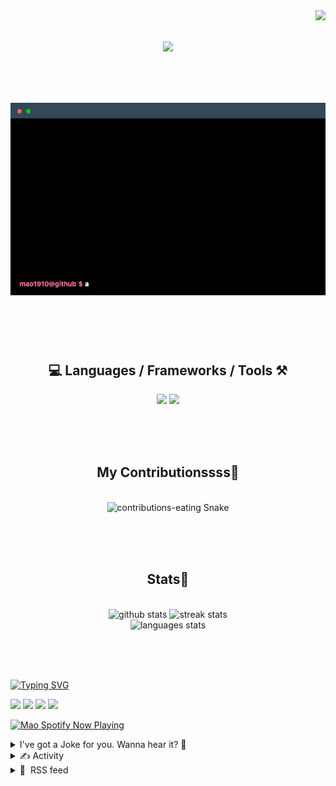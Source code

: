 <!-- VISITOR BADGE -->
<!-- https://github.com/hehuapei/visitor-badge -->

<img align="right" src="https://visitor-badge.laobi.icu/badge?page_id=mao1910.mao1910&left_color=%2379DAF9&right_color=%23FE6E96" />


<!-- TYPING SVG -->
<!-- https://github.com/DenverCoder1/readme-typing-svg -->

<h1 align="center">
    <img src="https://readme-typing-svg.herokuapp.com/?font=Righteous&size=35&center=true&vCenter=true&width=500&height=70&color=FE6E96&font=poppins&duration=5000&lines=Hi+There!+👋;+I'm+Mao!;" />
</h1>

<br/>

<!-- CODE/TERMINAL ABOUT ME -->
<h1 align="center">
<img src="./assets/terminal-5.gif" alt="Terminal" />
</h1>

<br/><br/><br/>


<!-- TECHNOLOGIES LOGOS -->
<!-- https://github.com/tandpfun/skill-icons -->

<h2 align="center">💻 Languages / Frameworks / Tools ⚒️</h2>
<div align="center">
    <img src="https://skillicons.dev/icons?i=javascript,typescript,angular,react,html,css,scss,bootstrap,cs,java,spring" />
    <img src="https://skillicons.dev/icons?i=flutter,firebase,supabase,mysql,git,github,gitlab,vscode,idea,maven,figma" />
</div>

<br/><br/><br/>


<!-- CONTRIBUTIONS SNAKE GAME -->
<!-- https://github.com/Platane/snk -->

<div align="center">
  <h2> My Contributionssss🐍 </h2>
  <br>
  <img alt="contributions-eating Snake" src="https://raw.githubusercontent.com/mao1910/mao1910/output/github-contribution-grid-snake.svg" />

  <!-- Four lines below suggested by Planate for Dark mode-->
  <picture>
  <source media="(prefers-color-scheme: dark)" srcset="github-snake-dark.svg" />
  <source media="(prefers-color-scheme: light)" srcset="github-snake.svg" />
  </picture>
  
  <br/><br/><br/>
</div>


<!-- GITHUB STATS -->
<!-- https://github.com/DenverCoder1/github-readme-streak-stats -->
<!-- https://github.com/anuraghazra/github-readme-stats -->
<!-- https://github-readme-stats-mao1910.vercel.app/ My own Vercel deployment-->

<h2 align="center"> Stats📝 </h2>
  <br>
<div align=center>
  <img width=429 src="https://github-readme-stats-mao1910.vercel.app/api?username=mao1910&count_private=true&show_icons=true&theme=dracula&rank_icon=github&hide=contribs&border_radius=10&border_color=79DAF9" alt="github stats"/>
  <img width=396 src="https://streak-stats.demolab.com/?user=mao1910&count_private=true&theme=dracula&currStreakNum=79DAF9&currStreakLabel=FE6E96&border_radius=10&border=79DAF9" alt="streak stats"/>
  <br/>
  <img src="https://github-readme-stats-mao1910.vercel.app/api/top-langs/?username=mao1910&layout=compact&theme=dracula&border_radius=10&size_weight=0.5&count_weight=0.5&border_color=79DAF9" alt="languages stats" />
</div>

<br/><br/><br/>


<!-- FOOTER -->
<!-- https://github.com/DenverCoder1/readme-typing-svg -->
<!-- https://readme-typing-svg.demolab.com/demo/ -->

<a href="https://git.io/typing-svg"><img src="https://readme-typing-svg.demolab.com?font=Poppins&pause=1000&color=FE6E96&width=535&lines=Thanks+for+dropping+by!;Feel+free+to+check+any+of+the+Socials+below+%F0%9F%91%87;Or+the+Joke+Of+The+Day+if+you're+down+for+a+giggle+%F0%9F%98%9D;Hope+to+see+you+again+%F0%9F%91%8A;Uh%3F+You're+still+here%3F;Well...+I'm+running+out+of+things+to+say...;Tell+you+what%2C+due+to+your+effort+and+perseverance%2C;I+shall+present+you+with+a+short+poem%3A;%22To+code%2C+or+not+to+code%2C+that+is+the+question%3A;Whether+'tis+nobler+in+the+IDE+to+debug;The+errors+and+issues+of+outrageous+software%2C;Or+to+take+up+the+keyboard+against+a+sea+of+bugs;And+by+coding%2C+end+them.%22;by+William+Shakespeare%2C+probably.+;Pretty+sure+that's+Hamlet's.;Alrighty%2C+this+has+been+fun.;But+I'll+restart+the+loop+now...+see+ya+soon!" alt="Typing SVG" /></a>


<!--  SOCIAL NETWORKS -->
<!-- https://github.com/alexandresanlim/Badges4-README.md-Profile -->

  <div> 
    <a href="https://www.linkedin.com/" target="_blank"><img src="https://img.shields.io/badge/-LinkedIn-%230077B5?style=for-the-badge&logo=linkedin&logoColor=white" target="_blank"></a> <!-- ADD LINKEDIN PROFILE -->
    <a href = "https://www.google.com"><img src="https://img.shields.io/badge/Portfolio-4285F4?style=for-the-badge&logo=Google-chrome&logoColor=white" target="_blank"></a> <!-- ADD PORTFOLIO WEBSITE -->
    <a href="https://discord.gg" target="_blank"><img src="https://img.shields.io/badge/Discord-7289DA?style=for-the-badge&logo=discord&logoColor=white" target="_blank"></a> <!-- ADD DISCORD -->
    <a href = "mao1910dev@gmail.com"><img src="https://img.shields.io/badge/Gmail-D14836?style=for-the-badge&logo=gmail&logoColor=white" target="_blank"></a>
  </div>


<!-- SPOTIFY PLAYING-->
<!-- https://github.com/novatorem/novatorem -->
<!-- https://spotify-now-playing-novatorem-git-main-mao1910.vercel.app/ My own Vercel deployment-->

[<img width=438px src="https://spotify-now-playing-git-main-mao1910.vercel.app//api/spotify/?border_color=FE6E96" alt="Mao Spotify Now Playing" />](https://open.spotify.com/user/31542et242zglhf42ydrtqgvuvde)


<!-- JOKE OF THE DAY -->
<!-- https://github.com/ABSphreak/readme-jokes -->
<!-- https://readme-jokes-git-master-mao1910.vercel.app/ My own Vercel deployment-->

<details>
<summary>I've got a Joke for you. Wanna hear it? 🙈</summary>

<br/>

 <tr>
 <td style="padding-top:4px"><img src = "https://readme-jokes-git-master-mao1910.vercel.app/api?&theme=dracula"></td>
 </tr>

</details>


<!-- ACTIVITY -->
<!-- https://github.com/jamesgeorge007/github-activity-readme -->


<details>
<summary>✍️ Activity</summary>

<br/>
<!-- START_SECTION:activity -->
<!--END_SECTION:activity-->

</details>


<!-- RSS FEED -->
<!-- https://github.com/gautamkrishnar/blog-post-workflow -->


<details>
<summary>📕 &nbsp;RSS feed</summary>

<br/>

<!-- BLOG-POST-LIST:START -->
 #### - [Angular Cheatsheet](https://dev.to/easewithtuts/angular-cheatsheet-53ki) 
 <details><summary>Article</summary> <p>Angular is a powerful front-end framework for building dynamic web applications. Whether you're a seasoned Angular developer or just getting started, having a handy cheat sheet can be a valuable resource for speeding up development and solving common tasks. In this Angular cheat sheet, we'll cover key concepts, directives, and tips to help you work efficiently with Angular.</p>

<h2>
  
  
  <strong>Getting Started with Angular</strong>
</h2>

<h3>
  
  
  <strong>Creating a New Angular Project</strong>
</h3>



<div class="highlight js-code-highlight">
<pre class="highlight shell"><code>ng new my-app
</code></pre>

</div>



<h3>
  
  
  <strong>Starting the Development Server</strong>
</h3>



<div class="highlight js-code-highlight">
<pre class="highlight shell"><code>ng serve
</code></pre>

</div>



<h3>
  
  
  <strong>Generating a New Component</strong>
</h3>



<div class="highlight js-code-highlight">
<pre class="highlight shell"><code>ng generate component my-component
</code></pre>

</div>



<h2>
  
  
  <strong>Angular Basics</strong>
</h2>

<h3>
  
  
  <strong>Interpolation (Binding Values)</strong>
</h3>



<div class="highlight js-code-highlight">
<pre class="highlight html"><code>{{ variableName }}
</code></pre>

</div>



<h3>
  
  
  <strong>Property Binding</strong>
</h3>



<div class="highlight js-code-highlight">
<pre class="highlight html"><code>[src]="imageUrl"
</code></pre>

</div>



<h3>
  
  
  <strong>Event Binding</strong>
</h3>



<div class="highlight js-code-highlight">
<pre class="highlight html"><code>(click)="methodName()"
</code></pre>

</div>



<h3>
  
  
  <strong>Two-Way Data Binding</strong>
</h3>



<div class="highlight js-code-highlight">
<pre class="highlight html"><code>[(ngModel)]="propertyName"
</code></pre>

</div>



<h2>
  
  
  <strong>Structural Directives</strong>
</h2>

<h3>
  
  
  <strong><code>*ngIf</code></strong>
</h3>



<div class="highlight js-code-highlight">
<pre class="highlight html"><code><span class="nt">&lt;div</span> <span class="na">*ngIf=</span><span class="s">"showElement"</span><span class="nt">&gt;</span>Visible when showElement is true<span class="nt">&lt;/div&gt;</span>
</code></pre>

</div>



<h3>
  
  
  <strong><code>*ngFor</code></strong>
</h3>



<div class="highlight js-code-highlight">
<pre class="highlight html"><code><span class="nt">&lt;div</span> <span class="na">*ngFor=</span><span class="s">"let item of items"</span><span class="nt">&gt;</span>{{ item }}<span class="nt">&lt;/div&gt;</span>
</code></pre>

</div>



<h3>
  
  
  <strong><code>*ngSwitch</code></strong>
</h3>



<div class="highlight js-code-highlight">
<pre class="highlight html"><code><span class="nt">&lt;div</span> <span class="na">[ngSwitch]=</span><span class="s">"value"</span><span class="nt">&gt;</span>
  <span class="nt">&lt;div</span> <span class="na">*ngSwitchCase=</span><span class="s">"'case1'"</span><span class="nt">&gt;</span>Content for case 1<span class="nt">&lt;/div&gt;</span>
  <span class="nt">&lt;div</span> <span class="na">*ngSwitchCase=</span><span class="s">"'case2'"</span><span class="nt">&gt;</span>Content for case 2<span class="nt">&lt;/div&gt;</span>
  <span class="nt">&lt;div</span> <span class="na">*ngSwitchDefault</span><span class="nt">&gt;</span>Default content<span class="nt">&lt;/div&gt;</span>
<span class="nt">&lt;/div&gt;</span>
</code></pre>

</div>



<h2>
  
  
  <strong>Component Interaction</strong>
</h2>

<h3>
  
  
  <strong>Input Binding</strong>
</h3>



<div class="highlight js-code-highlight">
<pre class="highlight html"><code><span class="nt">&lt;app-child</span> <span class="na">[inputProperty]=</span><span class="s">"parentProperty"</span><span class="nt">&gt;&lt;/app-child&gt;</span>
</code></pre>

</div>



<h3>
  
  
  <strong>Output Binding</strong>
</h3>



<div class="highlight js-code-highlight">
<pre class="highlight html"><code><span class="nt">&lt;app-child</span> <span class="na">(outputEvent)=</span><span class="s">"parentMethod($event)"</span><span class="nt">&gt;&lt;/app-child&gt;</span>
</code></pre>

</div>



<h2>
  
  
  <strong>Forms</strong>
</h2>

<h3>
  
  
  <strong>Template-Driven Forms</strong>
</h3>



<div class="highlight js-code-highlight">
<pre class="highlight html"><code><span class="nt">&lt;form</span> <span class="na">#form</span><span class="err">="</span><span class="na">ngForm</span><span class="err">"</span> <span class="na">(ngSubmit)=</span><span class="s">"submitForm(form)"</span><span class="nt">&gt;</span>
  <span class="nt">&lt;input</span> <span class="na">type=</span><span class="s">"text"</span> <span class="na">name=</span><span class="s">"name"</span> <span class="na">ngModel</span><span class="nt">&gt;</span>
  <span class="nt">&lt;button</span> <span class="na">type=</span><span class="s">"submit"</span><span class="nt">&gt;</span>Submit<span class="nt">&lt;/button&gt;</span>
<span class="nt">&lt;/form&gt;</span>
</code></pre>

</div>



<h3>
  
  
  <strong>Reactive Forms</strong>
</h3>



<div class="highlight js-code-highlight">
<pre class="highlight html"><code><span class="nt">&lt;form</span> <span class="na">[formGroup]=</span><span class="s">"formGroup"</span> <span class="na">(ngSubmit)=</span><span class="s">"submitForm()"</span><span class="nt">&gt;</span>
  <span class="nt">&lt;input</span> <span class="na">type=</span><span class="s">"text"</span> <span class="na">formControlName=</span><span class="s">"name"</span><span class="nt">&gt;</span>
  <span class="nt">&lt;button</span> <span class="na">type=</span><span class="s">"submit"</span><span class="nt">&gt;</span>Submit<span class="nt">&lt;/button&gt;</span>
<span class="nt">&lt;/form&gt;</span>
</code></pre>

</div>



<h2>
  
  
  <strong>HTTP Requests</strong>
</h2>

<h3>
  
  
  <strong>Import HttpClientModule</strong>
</h3>



<div class="highlight js-code-highlight">
<pre class="highlight javascript"><code><span class="k">import</span> <span class="p">{</span> <span class="nx">HttpClientModule</span> <span class="p">}</span> <span class="k">from</span> <span class="dl">'</span><span class="s1">@angular/common/http</span><span class="dl">'</span><span class="p">;</span>
</code></pre>

</div>



<h3>
  
  
  <strong>Making a GET Request</strong>
</h3>



<div class="highlight js-code-highlight">
<pre class="highlight javascript"><code><span class="k">import</span> <span class="p">{</span> <span class="nx">HttpClient</span> <span class="p">}</span> <span class="k">from</span> <span class="dl">'</span><span class="s1">@angular/common/http</span><span class="dl">'</span><span class="p">;</span>

<span class="kd">constructor</span><span class="p">(</span><span class="kr">private</span> <span class="nx">http</span><span class="p">:</span> <span class="nx">HttpClient</span><span class="p">)</span> <span class="p">{}</span>

<span class="k">this</span><span class="p">.</span><span class="nx">http</span><span class="p">.</span><span class="kd">get</span><span class="p">(</span><span class="dl">'</span><span class="s1">https://api.example.com/data</span><span class="dl">'</span><span class="p">).</span><span class="nx">subscribe</span><span class="p">(</span><span class="nx">data</span> <span class="o">=&gt;</span> <span class="p">{</span>
  <span class="nx">console</span><span class="p">.</span><span class="nx">log</span><span class="p">(</span><span class="nx">data</span><span class="p">);</span>
<span class="p">});</span>
</code></pre>

</div>



<h2>
  
  
  <strong>Routing</strong>
</h2>

<h3>
  
  
  <strong>Configuring Routes</strong>
</h3>



<div class="highlight js-code-highlight">
<pre class="highlight javascript"><code><span class="kd">const</span> <span class="nx">routes</span><span class="p">:</span> <span class="nx">Routes</span> <span class="o">=</span> <span class="p">[</span>
  <span class="p">{</span> <span class="na">path</span><span class="p">:</span> <span class="dl">'</span><span class="s1">home</span><span class="dl">'</span><span class="p">,</span> <span class="na">component</span><span class="p">:</span> <span class="nx">HomeComponent</span> <span class="p">},</span>
  <span class="p">{</span> <span class="na">path</span><span class="p">:</span> <span class="dl">'</span><span class="s1">about</span><span class="dl">'</span><span class="p">,</span> <span class="na">component</span><span class="p">:</span> <span class="nx">AboutComponent</span> <span class="p">},</span>
  <span class="p">{</span> <span class="na">path</span><span class="p">:</span> <span class="dl">''</span><span class="p">,</span> <span class="na">redirectTo</span><span class="p">:</span> <span class="dl">'</span><span class="s1">/home</span><span class="dl">'</span><span class="p">,</span> <span class="na">pathMatch</span><span class="p">:</span> <span class="dl">'</span><span class="s1">full</span><span class="dl">'</span> <span class="p">},</span>
<span class="p">];</span>
</code></pre>

</div>



<h3>
  
  
  <strong>Router Outlet</strong>
</h3>



<div class="highlight js-code-highlight">
<pre class="highlight html"><code><span class="nt">&lt;router-outlet&gt;&lt;/router-outlet&gt;</span>
</code></pre>

</div>



<h2>
  
  
  <strong>Services</strong>
</h2>

<h3>
  
  
  <strong>Creating a Service</strong>
</h3>



<div class="highlight js-code-highlight">
<pre class="highlight javascript"><code><span class="nx">ng</span> <span class="nx">generate</span> <span class="nx">service</span> <span class="nx">my</span><span class="o">-</span><span class="nx">service</span>
</code></pre>

</div>



<h3>
  
  
  <strong>Injecting a Service</strong>
</h3>



<div class="highlight js-code-highlight">
<pre class="highlight javascript"><code><span class="kd">constructor</span><span class="p">(</span><span class="kr">private</span> <span class="nx">myService</span><span class="p">:</span> <span class="nx">MyService</span><span class="p">)</span> <span class="p">{}</span>
</code></pre>

</div>



<h2>
  
  
  <strong>Lifecycle Hooks</strong>
</h2>

<h3>
  
  
  <strong><code>ngOnInit</code></strong>
</h3>



<div class="highlight js-code-highlight">
<pre class="highlight javascript"><code><span class="nx">ngOnInit</span><span class="p">()</span> <span class="p">{</span>
  <span class="c1">// Initialization logic here</span>
<span class="p">}</span>
</code></pre>

</div>



<h3>
  
  
  <strong><code>ngOnChanges</code></strong>
</h3>



<div class="highlight js-code-highlight">
<pre class="highlight javascript"><code><span class="nx">ngOnChanges</span><span class="p">(</span><span class="nx">changes</span><span class="p">:</span> <span class="nx">SimpleChanges</span><span class="p">)</span> <span class="p">{</span>
  <span class="c1">// Handle changes here</span>
<span class="p">}</span>
</code></pre>

</div>



<h2>
  
  
  <strong>Tips and Tricks</strong>
</h2>

<ul>
<li>Use the Angular CLI for code generation and project setup.</li>
<li>Leverage Angular CLI's powerful commands like <code>ng generate component</code> and <code>ng generate service</code>.</li>
<li>Utilize Angular's dependency injection system for managing services.</li>
<li>Follow best practices for component and module organization.</li>
<li>Take advantage of Angular's built-in directives for data binding and DOM manipulation.</li>
<li>Regularly check Angular's official documentation and community resources for updates and solutions to common issues.</li>
</ul>

<p>This Angular cheat sheet provides a quick reference guide to some of the most commonly used features and concepts in Angular development. Keep it handy as you work on your Angular projects, and don't hesitate to explore the official Angular documentation and community resources for more in-depth information and tutorials. Happy coding!</p>

 </details> 
 <hr /> 

 #### - [Recap - Reflection of Term 1 🧐](https://dev.to/rjsgml/recap-reflection-of-term-1-2ic6) 
 <details><summary>Article</summary> <blockquote>
<p>Starters 🏁</p>
</blockquote>

<p>This blog post discusses my experience during the first term of BCIT's Computer Systems Technology program. For those unfamiliar with me, you can refer to my initial <a href="https://dev.to/rjsgml/pilot-start-of-my-blog-journey-2b04">post</a>.</p>

<blockquote>
<p>British Columbia Institute of Technology (BCIT) 🎓</p>
</blockquote>

<p>BCIT is a public polytechnic institute located in Burnaby, British Columbia. Unlike traditional colleges or universities, the British Columbia Institute of Technology emphasizes practical, flexible, and applied education. The instructors here bring direct, hands-on experience from their respective fields.</p>

<blockquote>
<p>Computer Systems Technology (CST) program 💻</p>
</blockquote>

<p>The CST program at BCIT is among the most challenging and rigorous diploma programs available. This program melds computer systems theory with hands-on experience in software development. For more details about the program, click <a href="https://www.bcit.ca/programs/computer-systems-technology-diploma-full-time-5500dipma/">here</a>.</p>

<blockquote>
<p><a href="https://www.bcit.ca/programs/computer-systems-technology-diploma-full-time-5500dipma/#courses">Courses</a> in Term 1 📚</p>
</blockquote>

<ul>
<li>COMM 1116 (Business Communications 1)</li>
</ul>

<p>This is one of the more relaxed courses. It covers writing professional emails, informal reports, and oral presentations. It serves as a prerequisite for COMM 2216 and aids international students in enhancing their English reading and writing skills.</p>

<ul>
<li>COMP 1100 (CST Program Fundamentals)</li>
</ul>

<p>Another laid-back course. It operates on a pass/fail system, requiring students to attend lectures and submit weekly journals. The focus is on introducing essential information and resources for success in the CST Diploma Program.</p>

<ul>
<li>COMP 1113 (Applied Mathematics)</li>
</ul>

<p>This course is manageable with consistent effort. It covers partial discrete mathematics, an introduction to linear equations, and is segmented into: (1) Boolean algebra and logic circuit design; (2) number systems and data representation; and (3) functions, linear equations, vectors, and matrices. Based off this course, I made a <a href="https://github.com/gdcho/comp1113_calculator">web application</a> to assist in learning.</p>

<ul>
<li>COMP 1510 (Programming Methods)</li>
</ul>

<p>This is among the more challenging courses for many CST Term 1 students. It introduces the basics of object-oriented programming in Java (Burnaby campus) or Python (Downtown campus). The course covers programming fundamentals, including design, development, testing, debugging, error-handling, and problem-solving.</p>

<ul>
<li>COMP 1537 (Web Development 1)</li>
</ul>

<p>Some may find this course challenging, while those with prior web development experience might find it more accessible. It delves into both front-end and back-end programming using JavaScript, AJAX, DOM, and JSON.</p>

<ul>
<li>COMP 1712 (Business Analysis and System Design)</li>
</ul>

<p>This was one of the courses I found most challenging. It delves into the methodologies and tools for designing and developing information systems, covering concepts, processes, communication, decision-making, the software development life cycle (SDLC), data and process modeling, entity-relationship diagrams, databases, and more.</p>

<ul>
<li>COMP 1800 (Projects 1)</li>
</ul>

<p>This was one of my favorite courses. It involved group projects to create a small-scale responsive web application, incorporating the UX design process, agile methodology, and software management workflow.</p>

<blockquote>
<p>Reflections 🙏</p>
</blockquote>

<p>Overall, while Term 1 was demanding, I found it more enjoyable than anticipated. I forged numerous personal and professional connections and learned a tremendous amount in just five months. Beyond the academic growth, the rigorous schedule instilled discipline in my studies and inspired me to plan personal projects for the summer. I'll delve into these in upcoming posts.</p>

<p>Thank you for reading, and stay tuned for future posts! 🤠</p>

 </details> 
 <hr /> 

 #### - [How to display API data on map using React?](https://dev.to/thedev_subrat/how-to-display-api-data-on-map-using-react-51de) 
 <details><summary>Article</summary> <h2>
  
  
  Introduction
</h2>

<p>Usually developers struggle with issues like how to embed maps in app, how to show data on map, etc. With this article, we will learn how to display API data on map in react application using <code>leaflet</code> &amp; <code>react-leaflet</code>. </p>

<p>We will observe how based on user’s clicking anywhere on the map, coordinates (latitude and longitude) will be recorded and sent as parameters to API and then data (like nearby cities) gets fetched and displayed on the map.</p>

<h2>
  
  
  Prerequisites
</h2>

<p>We need to have fair knowledge of how React works.</p>

<h2>
  
  
  Why Leaflet &amp; React-Leaflet ?
</h2>

<p><a href="https://leafletjs.com/examples/quick-start/">Leaflet</a> is an open source JS library to work with interactive maps. It lets us add markers, circles, polygons, show dynamic data based on users' interactions. </p>

<p><a href="https://react-leaflet.js.org/docs/start-introduction/">React-Leaflet</a> is a package acting as bridge between React and Leaflet. It provides useful <strong>components</strong>, <strong>hooks</strong> like <code>MapComponent</code>, <code>TileLayer</code>, <code>Marker</code>, <code>useMap</code>, <code>useMapEvents</code>, etc. helping users to deal with map interactivity. </p>

<h2>
  
  
  Rapid API Subscription
</h2>

<p>To consume <a href="https://rapidapi.com/tipsters/api/booking-com">API</a>, we have to create an account on <a href="https://rapidapi.com/hub">Rapid API</a> . Then, search for booking com: </p>

<p><a href="https://res.cloudinary.com/practicaldev/image/fetch/s--EHDZJibr--/c_limit%2Cf_auto%2Cfl_progressive%2Cq_auto%2Cw_800/https://hackmd.io/_uploads/B1itg5Xuh.png" class="article-body-image-wrapper"><img src="https://res.cloudinary.com/practicaldev/image/fetch/s--EHDZJibr--/c_limit%2Cf_auto%2Cfl_progressive%2Cq_auto%2Cw_800/https://hackmd.io/_uploads/B1itg5Xuh.png" alt="Rapid API UI" width="800" height="209"></a></p>

<p>Before using this api, we need to login/sign up and subscribe to it. Once subscribed, we will find <strong>Subscribed</strong> on the right side as shown in the above image. Finally, we are ready to consume api.</p>

<p>For this article, you will use <code>Nearby Cities</code> endpoint:</p>

<p><a href="https://res.cloudinary.com/practicaldev/image/fetch/s--CO8t8EEL--/c_limit%2Cf_auto%2Cfl_progressive%2Cq_auto%2Cw_800/https://hackmd.io/_uploads/HkZm-cQO2.png" class="article-body-image-wrapper"><img src="https://res.cloudinary.com/practicaldev/image/fetch/s--CO8t8EEL--/c_limit%2Cf_auto%2Cfl_progressive%2Cq_auto%2Cw_800/https://hackmd.io/_uploads/HkZm-cQO2.png" alt="Nearby Cities endpoint" width="800" height="903"></a></p>

<p>We will choose Javascript (Axios) to get the code for testing the endpoint.</p>

<p><a href="https://res.cloudinary.com/practicaldev/image/fetch/s--QZ-oNVVN--/c_limit%2Cf_auto%2Cfl_progressive%2Cq_auto%2Cw_800/https://hackmd.io/_uploads/H1bzzqQ_n.png" class="article-body-image-wrapper"><img src="https://res.cloudinary.com/practicaldev/image/fetch/s--QZ-oNVVN--/c_limit%2Cf_auto%2Cfl_progressive%2Cq_auto%2Cw_800/https://hackmd.io/_uploads/H1bzzqQ_n.png" alt="Javascript code" width="800" height="393"></a></p>

<p><strong>X-RapidAPI-Key</strong> is secret key accessible for the subscribed users only. So, please don't share it with others. </p>

<p><a href="https://res.cloudinary.com/practicaldev/image/fetch/s--B40IP1Sp--/c_limit%2Cf_auto%2Cfl_progressive%2Cq_auto%2Cw_800/https://hackmd.io/_uploads/HkvoMqmdh.png" class="article-body-image-wrapper"><img src="https://res.cloudinary.com/practicaldev/image/fetch/s--B40IP1Sp--/c_limit%2Cf_auto%2Cfl_progressive%2Cq_auto%2Cw_800/https://hackmd.io/_uploads/HkvoMqmdh.png" alt="Rapid API Key" width="800" height="1076"></a><br>
</p>

<div class="highlight js-code-highlight">
<pre class="highlight plaintext"><code>Latitude, longitude and locale are mandatory parameters that needs to be passed as params while testing the api endpoint.
</code></pre>

</div>



<h2>
  
  
  Installations
</h2>

<p>Once you have the above mentioned code snippet with required parameters, move to the next step for creating React app named <strong>mapData</strong>.</p>

<p>With the following commands, we'll have our react app up and running at <a href="http://localhost:3000">http://localhost:3000</a>.<br>
</p>

<div class="highlight js-code-highlight">
<pre class="highlight plaintext"><code>1. npx create-react-app mapData
2. cd mapData
3. npm start
</code></pre>

</div>



<p>To embed maps in react app, you need to install following package:<br>
</p>

<div class="highlight js-code-highlight">
<pre class="highlight plaintext"><code>npm install leaflet react-leaflet axios
</code></pre>

</div>



<h2>
  
  
  Project Structure
</h2>

<p>Once done with installations, let’s start writing code - </p>

<p>Project Structure will look like this:</p>

<p><a href="https://res.cloudinary.com/practicaldev/image/fetch/s--rdOt3-tk--/c_limit%2Cf_auto%2Cfl_progressive%2Cq_auto%2Cw_800/https://hackmd.io/_uploads/Bkpx_jEO2.png" class="article-body-image-wrapper"><img src="https://res.cloudinary.com/practicaldev/image/fetch/s--rdOt3-tk--/c_limit%2Cf_auto%2Cfl_progressive%2Cq_auto%2Cw_800/https://hackmd.io/_uploads/Bkpx_jEO2.png" alt="Project Structure" width="550" height="1048"></a></p>

<h2>
  
  
  Add Leaflet CSS
</h2>

<p>In <code>index.html</code> under <code>public</code> folder, write following code inside <code>&lt;head&gt;</code> tag to include <code>Leaflet CSS</code> file:<br>
</p>

<div class="highlight js-code-highlight">
<pre class="highlight html"><code><span class="nt">&lt;link</span> 
      <span class="na">rel=</span><span class="s">"stylesheet"</span> 
      <span class="na">href=</span><span class="s">"https://unpkg.com/leaflet@1.9.3/dist/leaflet.css"</span>
      <span class="na">integrity=</span><span class="s">"sha256-kLaT2GOSpHechhsozzB+flnD+zUyjE2LlfWPgU04xyI="</span>
      <span class="na">crossorigin=</span><span class="s">""</span>
    <span class="nt">/&gt;</span>
</code></pre>

</div>



<ul>
<li>Add following css in <code>src/components/map/index.css</code> which must have <strong>leaflet-container</strong> as the classname for the visibility of map:
</li>
</ul>

<div class="highlight js-code-highlight">
<pre class="highlight css"><code><span class="nc">.leaflet-container</span> <span class="p">{</span>
    <span class="nl">width</span><span class="p">:</span> <span class="m">100vw</span><span class="p">;</span>
    <span class="nl">height</span><span class="p">:</span> <span class="m">100vh</span><span class="p">;</span>
<span class="p">}</span>
</code></pre>

</div>



<h2>
  
  
  Consume booking com api
</h2>

<p>Write the following code in <code>src/api/index.js</code>:<br>
</p>

<div class="highlight js-code-highlight">
<pre class="highlight javascript"><code><span class="k">import</span> <span class="nx">axios</span> <span class="k">from</span> <span class="dl">"</span><span class="s2">axios</span><span class="dl">"</span><span class="p">;</span>

<span class="k">export</span> <span class="kd">const</span> <span class="nx">getNearbyCities</span> <span class="o">=</span> <span class="k">async</span><span class="p">(</span><span class="nx">coordinates</span><span class="p">)</span> <span class="o">=&gt;</span> <span class="p">{</span>
    <span class="c1">// console.log("coordinates ", coordinates)</span>
    <span class="kd">const</span> <span class="p">{</span><span class="nx">lat</span><span class="p">,</span> <span class="nx">lng</span><span class="p">}</span> <span class="o">=</span> <span class="nx">coordinates</span><span class="p">;</span>

    <span class="kd">const</span> <span class="nx">options</span> <span class="o">=</span> <span class="p">{</span>
        <span class="na">method</span><span class="p">:</span> <span class="dl">'</span><span class="s1">GET</span><span class="dl">'</span><span class="p">,</span>
        <span class="na">url</span><span class="p">:</span> <span class="dl">'</span><span class="s1">https://booking-com.p.rapidapi.com/v1/hotels/nearby-cities</span><span class="dl">'</span><span class="p">,</span>
        <span class="na">params</span><span class="p">:</span> <span class="p">{</span>
          <span class="na">latitude</span><span class="p">:</span> <span class="nx">lat</span><span class="p">,</span>
          <span class="na">longitude</span><span class="p">:</span> <span class="nx">lng</span><span class="p">,</span>
          <span class="na">locale</span><span class="p">:</span> <span class="dl">'</span><span class="s1">en-gb</span><span class="dl">'</span>
        <span class="p">},</span>
        <span class="na">headers</span><span class="p">:</span> <span class="p">{</span>
          <span class="dl">'</span><span class="s1">X-RapidAPI-Key</span><span class="dl">'</span><span class="p">:</span> <span class="dl">'</span><span class="s1">YOUR_SECRET_API_KEY</span><span class="dl">'</span><span class="p">,</span>
          <span class="dl">'</span><span class="s1">X-RapidAPI-Host</span><span class="dl">'</span><span class="p">:</span> <span class="dl">'</span><span class="s1">booking-com.p.rapidapi.com</span><span class="dl">'</span>
        <span class="p">}</span>
      <span class="p">};</span>

      <span class="k">try</span> <span class="p">{</span>
        <span class="kd">const</span> <span class="nx">response</span> <span class="o">=</span> <span class="k">await</span> <span class="nx">axios</span><span class="p">.</span><span class="nx">request</span><span class="p">(</span><span class="nx">options</span><span class="p">);</span>
        <span class="nx">console</span><span class="p">.</span><span class="nx">log</span><span class="p">(</span><span class="dl">"</span><span class="s2">cities </span><span class="dl">"</span><span class="p">,</span> <span class="nx">response</span><span class="p">.</span><span class="nx">data</span><span class="p">);</span>
        <span class="k">return</span> <span class="nx">response</span><span class="p">.</span><span class="nx">data</span><span class="p">;</span>
    <span class="p">}</span> <span class="k">catch</span> <span class="p">(</span><span class="nx">error</span><span class="p">)</span> <span class="p">{</span>
          <span class="nx">console</span><span class="p">.</span><span class="nx">error</span><span class="p">(</span><span class="nx">error</span><span class="p">);</span>
      <span class="p">}</span>
<span class="p">}</span>
</code></pre>

</div>



<p>In this code, </p>

<ul>
<li>
<code>getNearbyCities</code> accepts <strong>coordinates</strong> as parameter and <strong>coordinates</strong> value changes whenever user clicks anywhere on the map.</li>
<li>
<strong>url</strong> in <code>options</code> uses <code>/hotels/nearby-cities</code> as the endpoint.</li>
<li>
<strong>params</strong> contain latitude, longitude and locale </li>
<li>
<strong>headers</strong> contain <strong>X-RapidAPI-Key</strong> &amp; <strong>X-RapidAPI-Host</strong>
</li>
</ul>

<h2>
  
  
  Displaying API Data on map
</h2>

<p>Write following code in <code>src/components/map/index.js</code>:<br>
</p>

<div class="highlight js-code-highlight">
<pre class="highlight javascript"><code><span class="k">import</span> <span class="nx">React</span><span class="p">,</span> <span class="p">{</span> <span class="nx">useEffect</span><span class="p">,</span> <span class="nx">useState</span> <span class="p">}</span> <span class="k">from</span> <span class="dl">'</span><span class="s1">react</span><span class="dl">'</span>
<span class="k">import</span> <span class="p">{</span> <span class="nx">MapContainer</span><span class="p">,</span> <span class="nx">TileLayer</span><span class="p">,</span> <span class="nx">Marker</span><span class="p">,</span> <span class="nx">Popup</span><span class="p">,</span> <span class="nx">useMapEvent</span> <span class="p">}</span> <span class="k">from</span> <span class="dl">'</span><span class="s1">react-leaflet</span><span class="dl">'</span><span class="p">;</span>
<span class="k">import</span> <span class="dl">'</span><span class="s1">./index.css</span><span class="dl">'</span><span class="p">;</span> <span class="c1">// Very important as it loads Leaflet's CSS</span>
<span class="k">import</span> <span class="p">{</span> <span class="nx">Icon</span> <span class="p">}</span> <span class="k">from</span> <span class="dl">'</span><span class="s1">leaflet</span><span class="dl">'</span><span class="p">;</span>
<span class="k">import</span> <span class="p">{</span> <span class="nx">getNearbyCities</span> <span class="p">}</span> <span class="k">from</span> <span class="dl">'</span><span class="s1">../../api</span><span class="dl">'</span><span class="p">;</span>

<span class="c1">// to use any marker, use following method - </span>
<span class="kd">const</span> <span class="nx">redIcon</span> <span class="o">=</span> <span class="k">new</span> <span class="nx">Icon</span><span class="p">({</span>
    <span class="na">iconUrl</span><span class="p">:</span> <span class="nx">require</span><span class="p">(</span><span class="dl">'</span><span class="s1">../../img/redMarker.webp</span><span class="dl">'</span><span class="p">),</span> <span class="c1">// path where red marker icon is located</span>
    <span class="na">iconSize</span><span class="p">:</span> <span class="p">[</span><span class="mi">40</span><span class="p">,</span> <span class="mi">40</span><span class="p">]</span>
<span class="p">})</span>

<span class="kd">const</span> <span class="nb">Map</span> <span class="o">=</span> <span class="p">()</span> <span class="o">=&gt;</span> <span class="p">{</span>
    <span class="kd">const</span> <span class="p">[</span><span class="nx">marker</span><span class="p">,</span> <span class="nx">setMarker</span><span class="p">]</span> <span class="o">=</span> <span class="nx">useState</span><span class="p">({</span><span class="na">lat</span><span class="p">:</span> <span class="mf">51.505</span><span class="p">,</span> <span class="na">lng</span><span class="p">:</span> <span class="o">-</span><span class="mf">0.09</span><span class="p">})</span> <span class="c1">// initial coordinates of blue marker when app renders</span>
    <span class="kd">const</span> <span class="p">[</span><span class="nx">citiesLocation</span><span class="p">,</span> <span class="nx">setCitiesLocation</span><span class="p">]</span> <span class="o">=</span> <span class="nx">useState</span><span class="p">([])</span> <span class="c1">// it contains locations of nearby-cities </span>
    <span class="c1">// fetched by api</span>

    <span class="kd">function</span> <span class="nx">SetViewOnClick</span><span class="p">()</span> <span class="p">{</span>
        <span class="kd">const</span> <span class="nx">map</span> <span class="o">=</span> <span class="nx">useMapEvent</span><span class="p">(</span><span class="dl">'</span><span class="s1">click</span><span class="dl">'</span><span class="p">,</span> <span class="p">(</span><span class="nx">e</span><span class="p">)</span> <span class="o">=&gt;</span> <span class="p">{</span>
            <span class="nx">console</span><span class="p">.</span><span class="nx">log</span><span class="p">(</span><span class="dl">"</span><span class="s2">click event info =&gt; </span><span class="dl">"</span><span class="p">,</span> <span class="nx">e</span><span class="p">)</span>
            <span class="nx">setMarker</span><span class="p">(</span><span class="nx">e</span><span class="p">.</span><span class="nx">latlng</span><span class="p">);</span>  <span class="c1">// to update the location of blue Marker</span>
            <span class="nx">map</span><span class="p">.</span><span class="nx">setView</span><span class="p">(</span><span class="nx">e</span><span class="p">.</span><span class="nx">latlng</span><span class="p">,</span> <span class="nx">map</span><span class="p">.</span><span class="nx">getZoom</span><span class="p">())</span>
        <span class="p">})</span>
        <span class="k">return</span> <span class="kc">null</span><span class="p">;</span>
    <span class="p">}</span>

    <span class="nx">useEffect</span><span class="p">(()</span> <span class="o">=&gt;</span> <span class="p">{</span>
        <span class="nx">console</span><span class="p">.</span><span class="nx">log</span><span class="p">(</span><span class="dl">"</span><span class="s2">e.latlng </span><span class="dl">"</span><span class="p">,</span><span class="nx">marker</span><span class="p">)</span>
        <span class="nx">getNearbyCities</span><span class="p">(</span><span class="nx">marker</span><span class="p">)</span> <span class="c1">// passing marker as coordinates to fetch nearby-cities' locations</span>
        <span class="p">.</span><span class="nx">then</span><span class="p">(</span><span class="nx">data</span> <span class="o">=&gt;</span> <span class="nx">setCitiesLocation</span><span class="p">(</span><span class="nx">data</span><span class="p">))</span>
        <span class="p">.</span><span class="k">catch</span><span class="p">(</span><span class="nx">err</span> <span class="o">=&gt;</span> <span class="nx">console</span><span class="p">.</span><span class="nx">log</span><span class="p">(</span><span class="nx">err</span><span class="p">));</span>
    <span class="p">},[</span><span class="nx">marker</span><span class="p">])</span>

    <span class="k">return</span> <span class="p">(</span>
        <span class="o">&lt;</span><span class="nx">MapContainer</span>
            <span class="nx">center</span><span class="o">=</span><span class="p">{</span><span class="nx">marker</span><span class="p">}</span>
            <span class="nx">zoom</span><span class="o">=</span><span class="p">{</span><span class="mi">12</span><span class="p">}</span>
            <span class="nx">scrollWheelZoom</span><span class="o">=</span><span class="p">{</span><span class="kc">true</span><span class="p">}</span> 
        <span class="o">&gt;</span>
            <span class="o">&lt;</span><span class="nx">TileLayer</span>
                <span class="nx">attribution</span><span class="o">=</span><span class="dl">'</span><span class="s1">&amp;copy; &lt;a href="https://www.openstreetmap.org/copyright"&gt;OpenStreetMap&lt;/a&gt; contributors</span><span class="dl">'</span>
                <span class="nx">url</span><span class="o">=</span><span class="dl">"</span><span class="s2">https://{s}.tile.openstreetmap.org/{z}/{x}/{y}.png</span><span class="dl">"</span>
            <span class="o">/&gt;</span>
            <span class="o">&lt;</span><span class="nx">Marker</span> <span class="nx">position</span><span class="o">=</span><span class="p">{</span><span class="nx">marker</span><span class="p">}</span><span class="o">&gt;</span>
                <span class="o">&lt;</span><span class="nx">Popup</span><span class="o">&gt;</span>
                    <span class="nx">See</span> <span class="k">this</span>
                <span class="o">&lt;</span><span class="sr">/Popup</span><span class="err">&gt;
</span>            <span class="o">&lt;</span><span class="sr">/Marker</span><span class="err">&gt;
</span>            <span class="p">{</span>
                <span class="nx">citiesLocation</span><span class="p">?.</span><span class="nx">map</span><span class="p">((</span><span class="nx">item</span><span class="p">,</span> <span class="nx">index</span><span class="p">)</span> <span class="o">=&gt;</span> <span class="p">(</span>  <span class="c1">// at each city location, redIconed marker will be visible</span>
                    <span class="o">&lt;</span><span class="nx">Marker</span> <span class="nx">key</span><span class="o">=</span><span class="p">{</span><span class="nx">index</span><span class="p">}</span> <span class="nx">icon</span><span class="o">=</span><span class="p">{</span><span class="nx">redIcon</span><span class="p">}</span> <span class="nx">position</span><span class="o">=</span><span class="p">{[</span><span class="nx">item</span><span class="p">.</span><span class="nx">latitude</span><span class="p">,</span> <span class="nx">item</span><span class="p">.</span><span class="nx">longitude</span><span class="p">]}</span><span class="o">&gt;</span>
                        <span class="o">&lt;</span><span class="nx">Popup</span><span class="o">&gt;</span>
                            <span class="p">{</span><span class="nx">item</span><span class="p">.</span><span class="nx">name</span><span class="p">},</span> <span class="p">{</span><span class="nx">item</span><span class="p">.</span><span class="nx">country</span><span class="p">}</span>
                        <span class="o">&lt;</span><span class="sr">/Popup</span><span class="err">&gt;
</span>                    <span class="o">&lt;</span><span class="sr">/Marker</span><span class="err">&gt;
</span>                <span class="p">))</span>
            <span class="p">}</span>
            <span class="o">&lt;</span><span class="nx">SetViewOnClick</span> <span class="o">/&gt;</span>
        <span class="o">&lt;</span><span class="sr">/MapContainer</span><span class="err">&gt;
</span>    <span class="p">)</span>
<span class="p">}</span>

<span class="k">export</span> <span class="k">default</span> <span class="nb">Map</span><span class="p">;</span>
</code></pre>

</div>



<p>In the above code, </p>

<ul>
<li>
<code>const [marker, setMarker] = useState({lat: 51.505, lng: -0.09})</code> indicates initial coordinates of blue marker (check in Output section) when app renders</li>
<li>
<code>const [citiesLocation, setCitiesLocation] = useState([])</code> will contain locations of nearby-cities fetched by api</li>
<li>
<code>function SetViewOnClick()</code> updates the location of blue marker based on user's click as well as view just by clicking on the map.</li>
<li>
<code>map.setView(e.latlng, map.getZoom())</code> sets the view of the map to the location where clicked and zooms</li>
<li>
<code>useEffect(() =&gt; {
   ...
},[marker])</code> have dependency array containing <strong>marker</strong>, It means on changing marker's value, useEffect will trigger, <code>getNearbyCities</code> executes and populates <code>citiesLocation</code>
</li>
<li>
<code>&lt;MapContainer center={marker} zoom={12} scrollWheelZoom={true}&gt;...&lt;/MapContainer&gt;</code> has <strong>center</strong> showing the center of the map, <strong>zoom</strong> showing zoom level and    <strong>scrollWheelZoom</strong> to decide whether map can be zoomed using mouse scroll wheel.</li>
<li>
<code>&lt;TileLayer
            attribution='&amp;copy; &lt;a href="https://www.openstreetmap.org/copyright"&gt;OpenStreetMap&lt;/a&gt; contributors'
            url="https://{s}.tile.openstreetmap.org/{z}/{x}/{y}.png"
        /&gt;</code> We need to add Tile layer to our map, in our case it's OpenStreetMap tile layer and it requires an <code>attribution</code>. Thereafter, map loads.</li>
<li>
<code>&lt;Marker position={marker}&gt;
&lt;Popup&gt;
    See this
&lt;/Popup&gt;
&lt;/Marker&gt;</code> shows the marker with the popup (when clicked)</li>
</ul>

<h3>
  
  
  Rendering of Map inside <code>src/App.js</code>
</h3>



<div class="highlight js-code-highlight">
<pre class="highlight javascript"><code><span class="k">import</span> <span class="nx">React</span> <span class="k">from</span> <span class="dl">'</span><span class="s1">react</span><span class="dl">'</span><span class="p">;</span>
<span class="k">import</span> <span class="dl">'</span><span class="s1">./App.css</span><span class="dl">'</span><span class="p">;</span>
<span class="k">import</span> <span class="nb">Map</span> <span class="k">from</span> <span class="dl">'</span><span class="s1">./components/map</span><span class="dl">'</span><span class="p">;</span>

<span class="kd">function</span> <span class="nx">App</span><span class="p">()</span> <span class="p">{</span>
  <span class="k">return</span> <span class="p">(</span>
    <span class="o">&lt;</span><span class="nx">div</span> <span class="nx">className</span><span class="o">=</span><span class="dl">"</span><span class="s2">App</span><span class="dl">"</span><span class="o">&gt;</span>
      <span class="o">&lt;</span><span class="nb">Map</span><span class="o">/&gt;</span> <span class="p">{</span><span class="cm">/** Map component will contain the map shown in our React app */</span><span class="p">}</span>
    <span class="o">&lt;</span><span class="sr">/div</span><span class="err">&gt;
</span>  <span class="p">);</span>
<span class="p">}</span>

<span class="k">export</span> <span class="k">default</span> <span class="nx">App</span><span class="p">;</span>
</code></pre>

</div>



<p>And, then <code>&lt;App/&gt;</code> inside <code>src/index.js</code>:<br>
</p>

<div class="highlight js-code-highlight">
<pre class="highlight javascript"><code><span class="k">import</span> <span class="nx">React</span> <span class="k">from</span> <span class="dl">'</span><span class="s1">react</span><span class="dl">'</span><span class="p">;</span>
<span class="k">import</span> <span class="nx">ReactDOM</span> <span class="k">from</span> <span class="dl">'</span><span class="s1">react-dom/client</span><span class="dl">'</span><span class="p">;</span>
<span class="k">import</span> <span class="dl">'</span><span class="s1">./index.css</span><span class="dl">'</span><span class="p">;</span>
<span class="k">import</span> <span class="nx">App</span> <span class="k">from</span> <span class="dl">'</span><span class="s1">./App</span><span class="dl">'</span><span class="p">;</span>

<span class="kd">const</span> <span class="nx">root</span> <span class="o">=</span> <span class="nx">ReactDOM</span><span class="p">.</span><span class="nx">createRoot</span><span class="p">(</span><span class="nb">document</span><span class="p">.</span><span class="nx">getElementById</span><span class="p">(</span><span class="dl">'</span><span class="s1">root</span><span class="dl">'</span><span class="p">));</span>
<span class="nx">root</span><span class="p">.</span><span class="nx">render</span><span class="p">(</span>
  <span class="o">&lt;</span><span class="nx">div</span><span class="o">&gt;</span>
    <span class="o">&lt;</span><span class="nx">App</span> <span class="o">/&gt;</span>
  <span class="o">&lt;</span><span class="sr">/div</span><span class="err">&gt;
</span><span class="p">);</span>
</code></pre>

</div>



<h2>
  
  
  Output
</h2>

<p>Final output -</p>

<p>On rendering, map shows following data: </p>

<ol>
<li>Blue marker shows coordinates(<code>lat: 51.505, lng: -0.09</code>) of <code>Southwark London England United Kingdom</code>.</li>
<li>Red markers show cities' locations nearby <code>London, UK</code>.</li>
</ol>

<p><a href="https://res.cloudinary.com/practicaldev/image/fetch/s--7WOUfXy6--/c_limit%2Cf_auto%2Cfl_progressive%2Cq_auto%2Cw_800/https://hackmd.io/_uploads/rkX8z54O3.jpg" class="article-body-image-wrapper"><img src="https://res.cloudinary.com/practicaldev/image/fetch/s--7WOUfXy6--/c_limit%2Cf_auto%2Cfl_progressive%2Cq_auto%2Cw_800/https://hackmd.io/_uploads/rkX8z54O3.jpg" alt="Locations nearby London, UK" width="800" height="440"></a></p>

<p>Check the console tab in developer console <strong>after rendering</strong>:</p>

<p><a href="https://res.cloudinary.com/practicaldev/image/fetch/s--b-dYaviZ--/c_limit%2Cf_auto%2Cfl_progressive%2Cq_auto%2Cw_800/https://hackmd.io/_uploads/S1_KF54u2.png" class="article-body-image-wrapper"><img src="https://res.cloudinary.com/practicaldev/image/fetch/s--b-dYaviZ--/c_limit%2Cf_auto%2Cfl_progressive%2Cq_auto%2Cw_800/https://hackmd.io/_uploads/S1_KF54u2.png" alt="dev console after rendering" width="766" height="542"></a></p>

<p>After clicking anywhere on the map, blue marker's position gets updated and accordingly, cities' locations update.</p>

<p>Check out following image:</p>

<p><a href="https://res.cloudinary.com/practicaldev/image/fetch/s--aU3qWKDG--/c_limit%2Cf_auto%2Cfl_progressive%2Cq_auto%2Cw_800/https://hackmd.io/_uploads/B1VVsqE_n.jpg" class="article-body-image-wrapper"><img src="https://res.cloudinary.com/practicaldev/image/fetch/s--aU3qWKDG--/c_limit%2Cf_auto%2Cfl_progressive%2Cq_auto%2Cw_800/https://hackmd.io/_uploads/B1VVsqE_n.jpg" alt="cities locations" width="800" height="434"></a></p>

<p>Check the console tab in developer console <strong>after clicking</strong>: </p>

<p><a href="https://res.cloudinary.com/practicaldev/image/fetch/s--_X_DJzOX--/c_limit%2Cf_auto%2Cfl_progressive%2Cq_auto%2Cw_800/https://hackmd.io/_uploads/H1eUq9Vun.png" class="article-body-image-wrapper"><img src="https://res.cloudinary.com/practicaldev/image/fetch/s--_X_DJzOX--/c_limit%2Cf_auto%2Cfl_progressive%2Cq_auto%2Cw_800/https://hackmd.io/_uploads/H1eUq9Vun.png" alt="dev console after clicking" width="764" height="958"></a></p>

<h3>
  
  
  Popups with location names
</h3>

<p><a href="https://res.cloudinary.com/practicaldev/image/fetch/s--95gBk9ZB--/c_limit%2Cf_auto%2Cfl_progressive%2Cq_auto%2Cw_800/https://hackmd.io/_uploads/B15AziV_2.png" class="article-body-image-wrapper"><img src="https://res.cloudinary.com/practicaldev/image/fetch/s--95gBk9ZB--/c_limit%2Cf_auto%2Cfl_progressive%2Cq_auto%2Cw_800/https://hackmd.io/_uploads/B15AziV_2.png" alt="location names" width="800" height="879"></a></p>

<p><a href="https://res.cloudinary.com/practicaldev/image/fetch/s--vmbrrGbz--/c_limit%2Cf_auto%2Cfl_progressive%2Cq_auto%2Cw_800/https://hackmd.io/_uploads/B1A3VoE_n.png" class="article-body-image-wrapper"><img src="https://res.cloudinary.com/practicaldev/image/fetch/s--vmbrrGbz--/c_limit%2Cf_auto%2Cfl_progressive%2Cq_auto%2Cw_800/https://hackmd.io/_uploads/B1A3VoE_n.png" alt="location name" width="767" height="692"></a></p>

<h2>
  
  
  Conclusion
</h2>

<p>With this article, now you would be able to embed maps in react app and play around with it as per your requirements.</p>

<h2>
  
  
  References
</h2>

<p><a href="https://leafletjs.com/examples/quick-start/">https://leafletjs.com/examples/quick-start/</a><br>
<a href="https://react-leaflet.js.org/docs/start-setup/">https://react-leaflet.js.org/docs/start-setup/</a></p>

 </details> 
 <hr /> 

 #### - [SQL Commands](https://dev.to/nathalia_friederichs/sql-commands-1md6) 
 <details><summary>Article</summary> <p>Have you ever heard of SQL? In this article, we will embark on a journey through the realm of data manipulation and definition language, exploring the distinctions between DDL, DML, DTL, DCL, and DQL.</p>

<p><strong>About SQL</strong></p>

<p>Structured Query Language, known by the acronym SQL, is the language used in Database Management Systems (DBMS). It was created by Donald Chamberlin and Raymond Boyce, after Edgar Frank Codd developed the concept of the database while at IBM. Initially, the intention was to name the language SEQUEL, but due to a trademark issue, it was necessary to opt for SQL.</p>

<p>This language plays a crucial role in querying, manipulating, and managing data in relational database systems, widely adopted in the information technology industry.</p>

<p>Although it's a single language, SQL is divided into five categories:</p>

<ul>
<li>DDL (<em>Data Definition Language</em>) </li>
<li>DML (<em>Data Manipulation Language</em>) </li>
<li>DTL (<em>Data Transaction Language</em>) </li>
<li>DCL (<em>Data Control Language</em>) </li>
<li>DQL (<em>Data Query Language</em>)</li>
</ul>

<p><strong>DDL - Data Definition Language</strong></p>

<p>It's used to define and manage the structure and elements that compose a database. In other words, it's responsible for creating, altering, and deleting objects in the database, such as tables, indexes, views, and constraints.</p>

<p>The DDL commands include:</p>

<ul>
<li>CREATE: creates databases, tables, procedures, etc. </li>
<li>ALTER: modifies objects created by the CREATE command </li>
<li>DROP: deletes what was created by the CREATE command</li>
</ul>

<p><strong>DML - Data Manipulation Language</strong></p>

<p>It's used to perform operations involving the insertion, updating, and deletion of data in a database.</p>

<p>It's essential for the active manipulation of data, allowing the execution of dynamic tasks and maintenance of updated and relevant information according to the system and user needs.</p>

<p>The DML commands include:</p>

<ul>
<li>INSERT: inserts data into a table </li>
<li>UPDATE: modifies an existing record in a table </li>
<li>DELETE: removes a record from the table</li>
</ul>

<p><strong>DCL - Data Control Language</strong></p>

<p>These commands are used to define which users or roles have permissions to access, modify, or perform specific operations on database objects, such as tables, views, and stored procedures.</p>

<p>It plays a fundamental role in data protection and access control within the database environment.</p>

<p>Examples of DCL commands:</p>

<ul>
<li>GRANT: grants database access to a user </li>
<li>REVOKE: revokes database access from a user</li>
</ul>

<p><strong>DTL - Data Transaction Language</strong></p>

<p>These are the commands that focus on managing transactions in a database. Transactions refer to sequences of database operations executed as a single logical unit.</p>

<p>Examples of DTL commands:</p>

<ul>
<li>BEGIN TRANSACTION: initiates a transaction </li>
<li>ROLLBACK: undoes a transaction </li>
<li>COMMIT: confirms a transaction</li>
</ul>

<p><strong>DQL - Data Query Language</strong></p>

<p>It plays a crucial role in enabling data analysis, report generation, and obtaining useful information from large datasets. By using DQL, users can efficiently and systematically explore and examine data stored in the database, enabling informed decision-making based on the retrieved information.</p>

<p>The SELECT command with all its clauses, JOIN, WHERE, AND, OR, GROUP BY, ORDER BY, HAVING, LIKE, is an example of DQL.</p>

<p>In the upcoming articles, we will discuss the syntax of DDL, DML and DQL.</p>

 </details> 
 <hr /> 

 #### - [Use an API with JavaScript (Beginner's Guide)](https://dev.to/noobizdev/use-an-api-with-javascript-beginners-guide-2mak) 
 <details><summary>Article</summary> <p>JavaScript APIs (Application Programming Interfaces) are essential for web development. They allow developers to interact with external services and data sources, enhancing the functionality of web applications.<br>
To use an API with JavaScript as a beginner, follow these steps:</p>
<h2>
  
  
  JavaScript API Basics
</h2>

<ol>
<li>Learn the Basics: Begin by understanding what an API is. Read beginner's guides like those provided by MDN and RapidAPI. These guides explain the fundamentals.</li>
<li>Choose an API: Select an API that interests you. It could be for weather, social media, or any other data source. Websites like GeeksforGeeks provide examples of working with various APIs in JavaScript.</li>
<li>Read Documentation: Explore the API's documentation. It typically provides information on endpoints, authentication, and usage examples. This step is crucial for understanding how to interact with the API effectively.</li>
<li>Make API Requests: Start making requests to the API using JavaScript. You can use tools like fetch or libraries like Axios. Tutorials like the one on Snipcart offer hands-on guidance.</li>
<li>Handle Responses: Learn how to handle API responses, which often come in JSON format. Parse the data and use it in your web application.</li>
<li>Error Handling: Be prepared to handle errors gracefully. Proper error handling ensures your application remains robust.</li>
<li>Practice: Practice using APIs by building small projects. This helps reinforce your learning.</li>
<li>Security: If the API requires authentication, follow best practices for securing your API keys and tokens.</li>
<li>Explore REST: If you're interested in REST APIs, check out the beginner's guide on dev.to.</li>
</ol>
<h2>
  
  
  JavaScript API Example Code
</h2>

<p>In this example, we’ll use a weather API to retrieve current weather information for a specified location. We’ll make an API request, handle the response, and display the data in a user-friendly format.<br>
</p>

<div class="highlight js-code-highlight">
<pre class="highlight plaintext"><code>// Define the API endpoint and your API key
const apiUrl = 'https://api.openweathermap.org/data/2.5/weather';
const apiKey = 'YOUR_API_KEY';

// Function to fetch weather data
async function fetchWeatherData(city) {
  try {
    const response = await fetch(`${apiUrl}?q=${city}&amp;appid=${apiKey}`);
    if (!response.ok) {
      throw new Error('Network response was not ok');
    }

    const data = await response.json();

    // Extract relevant weather information
    const temperature = data.main.temp;
    const description = data.weather[0].description;

    // Display weather information on the web page
    document.getElementById('temperature').textContent = `${temperature}°C`;
    document.getElementById('description').textContent = description;
  } catch (error) {
    console.error('Error fetching weather data:', error);
  }
}

// Call the function to fetch weather data for a specific city
fetchWeatherData('New York');
</code></pre>

</div>



<h2>
  
  
  Conclusion
</h2>

<p>Remember that <strong><a href="https://noobizdev.tech/the-power-of-javascript-apis-best-practices-and-examples/">using APIs with JavaScript</a></strong> is a valuable skill for web development, enabling you to access external data and services to enhance your applications.</p>

 </details> 
 <hr /> 
<!-- BLOG-POST-LIST:END -->
</table>
</details>


<!-- TODO
Change the 3stats boxes around, possibly two on top and one on bottom
Fix RSSfeed
Fix Spotify Playlists
Fix Socials [Portfolio, Discord, Linkedin]
In the future, add Public Repositories of Selected Projects
-->
